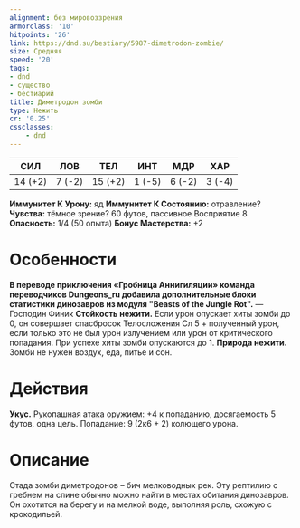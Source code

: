 ```yaml
---
alignment: без мировоззрения
armorclass: '10'
hitpoints: '26'
link: https://dnd.su/bestiary/5987-dimetrodon-zombie/
size: Средняя
speed: '20'
tags:
- dnd
- существо
- бестиарий
title: Диметродон зомби
type: Нежить
cr: '0.25'
cssclasses:
    - dnd
---
```



| СИЛ | ЛОВ | ТЕЛ | ИНТ | МДР | ХАР |
|---|---|---|---|---|---|
| 14 (+2) | 7 (-2) | 15 (+2) | 1 (-5) | 6 (-2) | 3 (-4) |
**Иммунитет К Урону:** яд
**Иммунитет К Состоянию:** отравление?
**Чувства:** тёмное зрение? 60 футов, пассивное Восприятие 8
**Опасность:** 1/4 (50 опыта)
**Бонус Мастерства:** +2


# Особенности
**В переводе приключения «Гробница Аннигиляции» команда переводчиков Dungeons_ru добавила дополнительные блоки статистики динозавров из модуля "Beasts of the Jungle Rot".** 
— Господин Финик
**Стойкость нежити.** Если урон опускает хиты зомби до 0, он совершает спасбросок Телосложения Сл 5 + полученный урон, если только это не был урон излучением или урон от критического попадания. При успехе хиты зомби опускаются до 1.
**Природа нежити.** Зомби не нужен воздух, еда, питье и сон.


# Действия
**Укус.** Рукопашная атака оружием: +4 к попаданию, досягаемость 5 футов, одна цель. Попадание: 9 (2к6 + 2) колющего урона.


# Описание
Стада зомби диметродонов – бич мелководных рек.  Эту рептилию с гребнем на спине обычно можно найти в местах обитания динозавров. Он охотится на берегу и на мелкой воде, выполняя роль, схожую с крокодильей.
